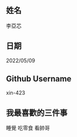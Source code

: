 姓名
----
李亞芯

日期
----
2022/05/09

Github Username
---------------
xin-423

我最喜歡的三件事
---------------
睡覺 吃零食 看帥哥
